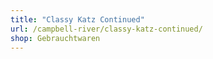 ```yaml
---
title: "Classy Katz Continued"
url: /campbell-river/classy-katz-continued/
shop: Gebrauchtwaren
---
```

